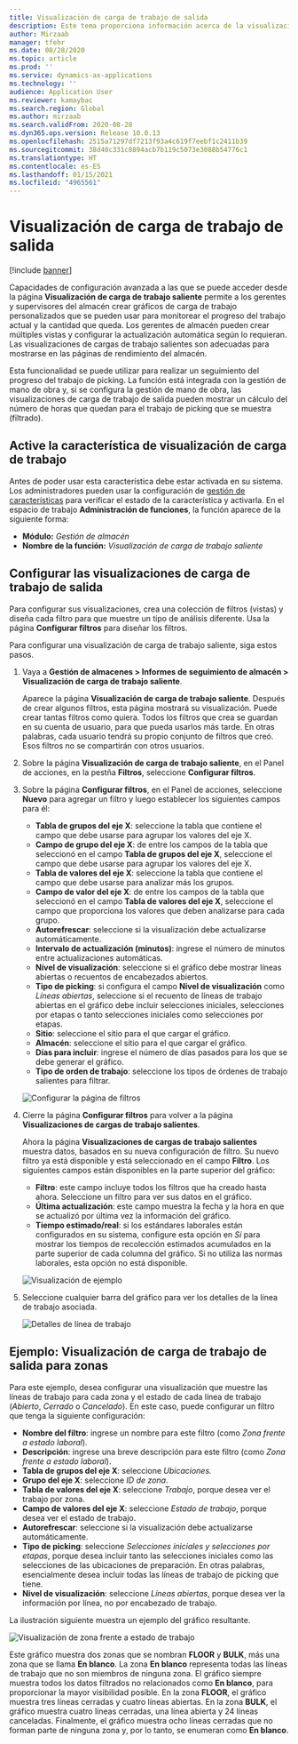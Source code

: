 ```yaml
---
title: Visualización de carga de trabajo de salida
description: Este tema proporciona información acerca de la visualización de la carga de trabajo. Esta funcionalidad permite a los gerentes y supervisores del almacén crear gráficos de carga de trabajo personalizados que se pueden usar para monitorear el progreso del trabajo actual y la cantidad que queda. Los gerentes de almacén pueden crear múltiples vistas y configurar la actualización automática según lo requieran.
author: Mirzaab
manager: tfehr
ms.date: 08/28/2020
ms.topic: article
ms.prod: ''
ms.service: dynamics-ax-applications
ms.technology: ''
audience: Application User
ms.reviewer: kamaybac
ms.search.region: Global
ms.author: mirzaab
ms.search.validFrom: 2020-08-28
ms.dyn365.ops.version: Release 10.0.13
ms.openlocfilehash: 2515a71297df7213f93a4c619f7eebf1c2411b39
ms.sourcegitcommit: 38d40c331c8894acb7b119c5073e3088b54776c1
ms.translationtype: HT
ms.contentlocale: es-ES
ms.lasthandoff: 01/15/2021
ms.locfileid: "4965561"
---
```

# <a name="outbound-workload-visualization"></a>Visualización de carga de trabajo de salida

[!include [banner](../includes/banner.md)]

Capacidades de configuración avanzada a las que se puede acceder desde la página **Visualización de carga de trabajo saliente** permite a los gerentes y supervisores del almacén crear gráficos de carga de trabajo personalizados que se pueden usar para monitorear el progreso del trabajo actual y la cantidad que queda. Los gerentes de almacén pueden crear múltiples vistas y configurar la actualización automática según lo requieran. Las visualizaciones de cargas de trabajo salientes son adecuadas para mostrarse en las páginas de rendimiento del almacén.

Esta funcionalidad se puede utilizar para realizar un seguimiento del progreso del trabajo de picking. La función está integrada con la gestión de mano de obra y, si se configura la gestión de mano de obra, las visualizaciones de carga de trabajo de salida pueden mostrar un cálculo del número de horas que quedan para el trabajo de picking que se muestra (filtrado).

## <a name="turn-on-the-outbound-workload-visualization-feature"></a>Active la característica de visualización de carga de trabajo

Antes de poder usar esta característica debe estar activada en su sistema. Los administradores pueden usar la configuración de [gestión de características](../../fin-ops-core/fin-ops/get-started/feature-management/feature-management-overview.md) para verificar el estado de la característica y activarla. En el espacio de trabajo **Administración de funciones**, la función aparece de la siguiente forma:

- **Módulo:** *Gestión de almacén*
- **Nombre de la función:** *Visualización de carga de trabajo saliente*

## <a name="set-up-outbound-workload-visualizations"></a>Configurar las visualizaciones de carga de trabajo de salida

Para configurar sus visualizaciones, crea una colección de filtros (vistas) y diseña cada filtro para que muestre un tipo de análisis diferente. Usa la página **Configurar filtros** para diseñar los filtros.

Para configurar una visualización de carga de trabajo saliente, siga estos pasos.

1. Vaya a **Gestión de almacenes \> Informes de seguimiento de almacén \> Visualización de carga de trabajo saliente**.

    Aparece la página **Visualización de carga de trabajo saliente**. Después de crear algunos filtros, esta página mostrará su visualización. Puede crear tantas filtros como quiera. Todos los filtros que crea se guardan en su cuenta de usuario, para que pueda usarlos más tarde. En otras palabras, cada usuario tendrá su propio conjunto de filtros que creó. Esos filtros no se compartirán con otros usuarios.

1. Sobre la página **Visualización de carga de trabajo saliente**, en el Panel de acciones, en la pestña **Filtros**, seleccione **Configurar filtros**.
1. Sobre la página **Configurar filtros**, en el Panel de acciones, seleccione **Nuevo** para agregar un filtro y luego establecer los siguientes campos para él:

    - **Tabla de grupos del eje X**: seleccione la tabla que contiene el campo que debe usarse para agrupar los valores del eje X.
    - **Campo de grupo del eje X**: de entre los campos de la tabla que seleccionó en el campo **Tabla de grupos del eje X**, seleccione el campo que debe usarse para agrupar los valores del eje X.
    - **Tabla de valores del eje X**: seleccione la tabla que contiene el campo que debe usarse para analizar más los grupos.
    - **Campo de valor del eje X**: de entre los campos de la tabla que seleccionó en el campo **Tabla de valores del eje X**, seleccione el campo que proporciona los valores que deben analizarse para cada grupo.
    - **Autorefrescar**: seleccione si la visualización debe actualizarse automáticamente.
    - **Intervalo de actualización (minutos)**: ingrese el número de minutos entre actualizaciones automáticas.
    - **Nivel de visualización**: seleccione si el gráfico debe mostrar líneas abiertas o recuentos de encabezados abiertos.
    - **Tipo de picking**: si configura el campo **Nivel de visualización** como _Líneas abiertas_, seleccione si el recuento de líneas de trabajo abiertas en el gráfico debe incluir selecciones iniciales, selecciones por etapas o tanto selecciones iniciales como selecciones por etapas.
    - **Sitio**: seleccione el sitio para el que cargar el gráfico.
    - **Almacén**: seleccione el sitio para el que cargar el gráfico.
    - **Días para incluir**: ingrese el número de días pasados para los que se debe generar el gráfico.
    - **Tipo de orden de trabajo**: seleccione los tipos de órdenes de trabajo salientes para filtrar.

    ![Configurar la página de filtros](media/work-viz-filters-1.png "Configurar la página de filtros")

1. Cierre la página **Configurar filtros** para volver a la página **Visualizaciones de cargas de trabajo salientes**.

    Ahora la página **Visualizaciones de cargas de trabajo salientes** muestra datos, basados en su nueva configuración de filtro. Su nuevo filtro ya está disponible y está seleccionado en el campo **Filtro**. Los siguientes campos están disponibles en la parte superior del gráfico:

    - **Filtro**: este campo incluye todos los filtros que ha creado hasta ahora. Seleccione un filtro para ver sus datos en el gráfico.
    - **Última actualización**: este campo muestra la fecha y la hora en que se actualizó por última vez la información del gráfico.
    - **Tiempo estimado/real**: si los estándares laborales están configurados en su sistema, configure esta opción en *Sí* para mostrar los tiempos de recolección estimados acumulados en la parte superior de cada columna del gráfico. Si no utiliza las normas laborales, esta opción no está disponible.

    ![Visualización de ejemplo](media/work-viz-chart.png "Visualización de ejemplo")

1. Seleccione cualquier barra del gráfico para ver los detalles de la línea de trabajo asociada.

    ![Detalles de línea de trabajo](media/work-viz-work-details.png "Detalles de línea de trabajo")

## <a name="example-outbound-workload-visualization-for-zones"></a>Ejemplo: Visualización de carga de trabajo de salida para zonas

Para este ejemplo, desea configurar una visualización que muestre las líneas de trabajo para cada zona y el estado de cada línea de trabajo (_Abierto_, _Cerrado_ o _Cancelado_). En este caso, puede configurar un filtro que tenga la siguiente configuración:

- **Nombre del filtro**: ingrese un nombre para este filtro (como _Zona frente a estado laboral_).
- **Descripción**: ingrese una breve descripción para este filtro (como _Zona frente a estado laboral_).
- **Tabla de grupos del eje X**: seleccione _Ubicaciones._
- **Grupo del eje X**: seleccione _ID de zona_.
- **Tabla de valores del eje X**: seleccione _Trabajo_, porque desea ver el trabajo por zona.
- **Campo de valores del eje X**: seleccione _Estado de trabajo_, porque desea ver el estado de trabajo.
- **Autorefrescar**: seleccione si la visualización debe actualizarse automáticamente.
- **Tipo de picking**: seleccione _Selecciones iniciales y selecciones por etapas_, porque desea incluir tanto las selecciones iniciales como las selecciones de las ubicaciones de preparación. En otras palabras, esencialmente desea incluir todas las líneas de trabajo de picking que tiene.
- **Nivel de visualización**: seleccione _Líneas abiertas_, porque desea ver la información por línea, no por encabezado de trabajo.

La ilustración siguiente muestra un ejemplo del gráfico resultante.

![Visualización de zona frente a estado de trabajo](media/work-viz-chart.png "Visualización de zona frente a estado de trabajo")

Este gráfico muestra dos zonas que se nombran **FLOOR** y **BULK**, más una zona que se llama **En blanco**. La zona **En blanco** representa todas las líneas de trabajo que no son miembros de ninguna zona. El gráfico siempre muestra todos los datos filtrados no relacionados como **En blanco**, para proporcionar la mayor visibilidad posible. En la zona **FLOOR**, el gráfico muestra tres líneas cerradas y cuatro líneas abiertas. En la zona **BULK**, el gráfico muestra cuatro líneas cerradas, una línea abierta y 24 líneas canceladas. Finalmente, el gráfico muestra ocho líneas cerradas que no forman parte de ninguna zona y, por lo tanto, se enumeran como **En blanco**.
